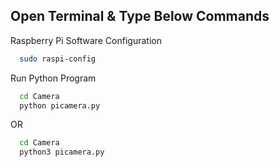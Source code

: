 ## Open Terminal & Type Below Commands

Raspberry Pi Software Configuration
```bash
  sudo raspi-config
```
Run Python Program
```bash
  cd Camera 
  python picamera.py
```
OR
```bash
  cd Camera
  python3 picamera.py
```
